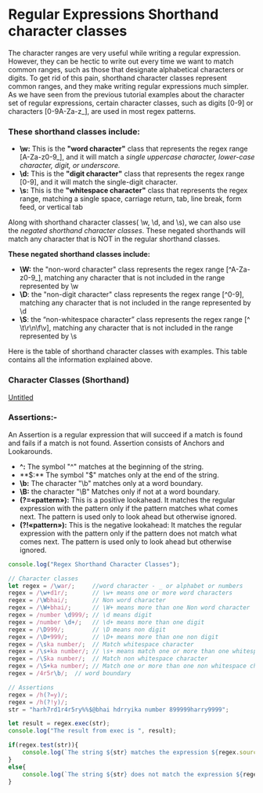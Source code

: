 # Regular Expressions Shorthand character classes

The character ranges are very useful while writing a regular expression. However, they can be hectic to write out every time we want to match common ranges, such as those that designate alphabetical characters or digits. To get rid of this pain, shorthand character classes represent common ranges, and they make writing regular expressions much simpler. As we have seen from the previous tutorial examples about the character set of regular expressions, certain character classes, such as digits [0-9] or characters [0-9A-Za-z_], are used in most regex patterns.

### These shorthand classes include:

- **\w:** This is the **"word character"** class that represents the regex range [A-Za-z0-9_], and it will match a *single uppercase character, lower-case character, digit, or underscore.*
- **\d:** This is the **"digit character"** class that represents the regex range [0-9], and it will match the single-digit character.
- **\s:** This is the **"whitespace character"** class that represents the regex range, matching a single space, carriage return, tab, line break, form feed, or vertical tab

Along with shorthand character classes( \w, \d, and \s), we can also use the *negated shorthand character classes*. These negated shorthands will match any character that is NOT in the regular shorthand classes.

**These negated shorthand classes include:**

- **\W:** the "non-word character" class represents the regex range [^A-Za-z0-9_], matching any character that is not included in the range represented by \w
- **\D**: the "non-digit character" class represents the regex range [^0-9], matching any character that is not included in the range represented by \d
- **\S**: the “non-whitespace character” class represents the regex range [^ \t\r\n\f\v], matching any character that is not included in the range represented by \s

Here is the table of shorthand character classes with examples. This table contains all the information explained above.

### Character Classes (Shorthand)

[Untitled](Regular%20Expressions%20Shorthand%20character%20classes%20f42f5a482dcf4cbfacc1c323bc887403/Untitled%20Database%20a4b906e8008c4064b6bcb12fd37da5c1.md)

### Assertions:-

An Assertion is a regular expression that will succeed if a match is found and fails if a match is not found. Assertion consists of Anchors and Lookarounds.

- **^:** The symbol "^" matches at the beginning of the string.
- **$:** The symbol "$" matches only at the end of the string.
- **\b:** The character "\b" matches only at a word boundary.
- **\B:** the character "\B" Matches only if not at a word boundary.
- **(?=«pattern»):** This is a positive lookahead. It matches the regular expression with the pattern only if the pattern matches what comes next. The pattern is used only to look ahead but
otherwise ignored.
- **(?!«pattern»):** This is the negative lookahead: It matches the regular expression with the pattern only if the pattern does not match what comes next. The pattern is used only to look ahead but
otherwise ignored.

```jsx
console.log("Regex Shorthand Character Classes");

// Character classes
let regex = /\war/;     //word character - _ or alphabet or numbers
regex = /\w+d1r/;       // \w+ means one or more word characters
regex = /\Wbhai/;       // Non word character
regex = /\W+bhai/;      // \W+ means more than one Non word character
regex = /number \d999/; // \d means digit
regex = /number \d+/;   // \d+ means more than one digit
regex = /\D999/;        // \D means non digit
regex = /\D+999/;       // \D+ means more than one non digit
regex = /\ska number/;  // Match whitespace character
regex = /\s+ka number/; // \s+ means match one or more than one whitespace characters
regex = /\Ska number/;  // Match non whitespace character
regex = /\S+ka number/; // Match one or more than one non whitespace character
regex = /4r5r\b/;  // word boundary

// Assertions
regex = /h(?=y)/;
regex = /h(?!y)/;
str = "harh7rd1r4r5ry%%$@bhai hdrryika number 899999harry9999";

let result = regex.exec(str);
console.log("The result from exec is ", result);

if(regex.test(str)){
    console.log(`The string ${str} matches the expression ${regex.source}`);
}
else{
    console.log(`The string ${str} does not match the expression ${regex.source}`);
}
```